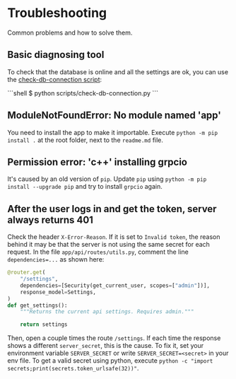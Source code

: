# Troubleshooting

Common problems and how to solve them.

## Basic diagnosing tool

To check that the database is online and all the settings are ok, you can use the [check-db-connection script](scripts/check-db-connection.md):

<div class="termy">
```shell
$ python scripts/check-db-connection.py
```
</div>

## ModuleNotFoundError: No module named 'app'

You need to install the app to make it importable. Execute `python -m pip install .` at the root folder, next to the `readme.md` file.

## Permission error: 'c++' installing grpcio

It's caused by an old version of `pip`. Update `pip` using `python -m pip install --upgrade pip` and try to install `grpcio` again.

## After the user logs in and get the token, server always returns 401

Check the header `X-Error-Reason`. If it is set to `Invalid token`, the reason behind it may be that the server is not using the same secret for each request. In the file `app/api/routes/utils.py`, comment the line `dependencies=...` as shown here:

```python hl_lines="3"
@router.get(
    "/settings",
    dependencies=[Security(get_current_user, scopes=["admin"])],
    response_model=Settings,
)
def get_settings():
    """Returns the current api settings. Requires admin."""

    return settings
```

Then, open a couple times the route `/settings`. If each time the response shows a different `server_secret`, this is the cause.
To fix it, set your environment variable `SERVER_SECRET` or write `SERVER_SECRET=<secret>` in your env file. To get a valid secret
using python, execute `python -c "import secrets;print(secrets.token_urlsafe(32))"`.
